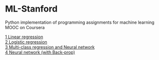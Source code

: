 # ML-Stanford
Python implementation of programming assignments for machine learning MOOC on Coursera

<a href="https://nbviewer.jupyter.org/github/MarkoJereb/ML-Stanford/blob/master/Assignment%201%20-%20Linear%20regression/Linear%20regression.ipynb">1 Linear regression</a><br>
<a href="https://nbviewer.jupyter.org/github/MarkoJereb/ML-Stanford/blob/master/2%20Logistic%20regression/Exercise%202.ipynb">2 Logistic regression</a><br>
<a href="http://nbviewer.jupyter.org/github/MarkoJereb/MLStanford/blob/master/3%20Multi_class%20Classification%20and%20Neural%20Networks/Multi-Class%20Classification.ipynb">3 Multi-class regression and Neural network</a><br>
<a href="https://nbviewer.jupyter.org/github/MarkoJereb/ML-Stanford/blob/master/4%20Neural%20network/Neural%20Networks%20Learning.ipynb">4 Neural network (with Back-prop)</a><br>

